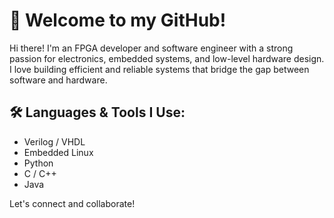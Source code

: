 # 👋 Welcome to my GitHub!

Hi there! I'm an FPGA developer and software engineer with a strong passion for electronics, embedded systems, and low-level hardware design.
I love building efficient and reliable systems that bridge the gap between software and hardware.

## 🛠️ Languages & Tools I Use:
- Verilog / VHDL 
- Embedded Linux
- Python
- C / C++
- Java

Let's connect and collaborate!
